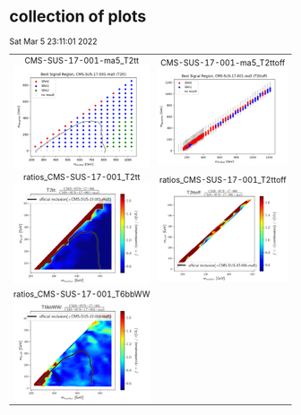 # collection of plots
Sat Mar  5 23:11:01 2022

|                    |                  |
|:------------------:|:----------------:|
|  CMS-SUS-17-001-ma5_T2tt ![./bestSR_CMS-SUS-17-001-ma5_T2tt.png](./bestSR_CMS-SUS-17-001-ma5_T2tt.png?1646518261.7358887) |  CMS-SUS-17-001-ma5_T2ttoff ![./bestSR_CMS-SUS-17-001-ma5_T2ttoff.png](./bestSR_CMS-SUS-17-001-ma5_T2ttoff.png?1646518261.7358887) |
|  ratios_CMS-SUS-17-001_T2tt ![./ratios_CMS-SUS-17-001_T2tt.png](./ratios_CMS-SUS-17-001_T2tt.png?1646518261.7358887) |  ratios_CMS-SUS-17-001_T2ttoff ![./ratios_CMS-SUS-17-001_T2ttoff.png](./ratios_CMS-SUS-17-001_T2ttoff.png?1646518261.7358887) |
|  ratios_CMS-SUS-17-001_T6bbWW ![./ratios_CMS-SUS-17-001_T6bbWW.png](./ratios_CMS-SUS-17-001_T6bbWW.png?1646518261.7358887) 